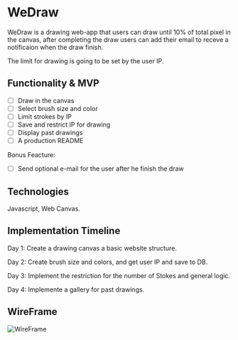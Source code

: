 # WeDraw

WeDraw is a drawing web-app that users can draw until 10% of total pixel in the canvas,
after completing the draw users can add their email to receve a notificaion when the draw
finish.

The limit for drawing is going to be set by the user IP.

## Functionality & MVP

- [ ] Draw in the canvas
- [ ] Select brush size and color
- [ ] Limit strokes by IP
- [ ] Save and restrict IP for drawing
- [ ] Display past drawings
- [ ] A production README

Bonus Feacture:

- [ ] Send optional e-mail for the user after he finish the draw

## Technologies

Javascript, Web Canvas.

## Implementation Timeline

Day 1: Create a drawing canvas a basic website structure.

Day 2: Create brush size and colors, and get user IP and save to DB.

Day 3: Implement the restriction for the number of Stokes and general logic.

Day 4: Implemente a gallery for past drawings.

## WireFrame

![WireFrame](https://i.ibb.co/7WfZRfC/untitled-Window.png)

